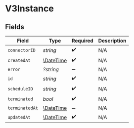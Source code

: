 # V3Instance


## Fields

| Field                                                         | Type                                                          | Required                                                      | Description                                                   |
| ------------------------------------------------------------- | ------------------------------------------------------------- | ------------------------------------------------------------- | ------------------------------------------------------------- |
| `connectorID`                                                 | *string*                                                      | :heavy_check_mark:                                            | N/A                                                           |
| `createdAt`                                                   | [\DateTime](https://www.php.net/manual/en/class.datetime.php) | :heavy_check_mark:                                            | N/A                                                           |
| `error`                                                       | *?string*                                                     | :heavy_minus_sign:                                            | N/A                                                           |
| `id`                                                          | *string*                                                      | :heavy_check_mark:                                            | N/A                                                           |
| `scheduleID`                                                  | *string*                                                      | :heavy_check_mark:                                            | N/A                                                           |
| `terminated`                                                  | *bool*                                                        | :heavy_check_mark:                                            | N/A                                                           |
| `terminatedAt`                                                | [\DateTime](https://www.php.net/manual/en/class.datetime.php) | :heavy_minus_sign:                                            | N/A                                                           |
| `updatedAt`                                                   | [\DateTime](https://www.php.net/manual/en/class.datetime.php) | :heavy_check_mark:                                            | N/A                                                           |